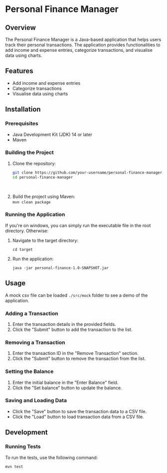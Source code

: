 # Personal Finance Manager

## Overview

The Personal Finance Manager is a Java-based application that helps users track their personal transactions. The application provides functionalities to add income and expense entries, categorize transactions, and visualise data using charts.

## Features

- Add income and expense entries
- Categorize transactions
- Visualise data using charts

## Installation

### Prerequisites

- Java Development Kit (JDK) 14 or later
- Maven

### Building the Project

1. Clone the repository:

   ```sh
   git clone https://github.com/your-username/personal-finance-manager.git
   cd personal-finance-manager
   ```

<br>

2. Build the project using Maven:<br>
   `mvn clean package`

### Running the Application

If you're on windows, you can simply run the executable file in the root directory. Otherwise:

1. Navigate to the target directory:<br>

   ```
   cd target
   ```

2. Run the application:<br>
   ```
   java -jar personal-finance-1.0-SNAPSHOT.jar
   ```

## Usage

A mock csv file can be loaded `./src/mock` folder to see a demo of the application.

### Adding a Transaction

1. Enter the transaction details in the provided fields.
2. Click the "Submit" button to add the transaction to the list.

### Removing a Transaction

1. Enter the transaction ID in the "Remove Transaction" section.
2. Click the "Submit" button to remove the transaction from the list.

### Setting the Balance

1. Enter the initial balance in the "Enter Balance" field.
2. Click the "Set balance" button to update the balance.

### Saving and Loading Data

- Click the "Save" button to save the transaction data to a CSV file.
- Click the "Load" button to load transaction data from a CSV file.

## Development

### Running Tests

To run the tests, use the following command:

```sh
mvn test
```

